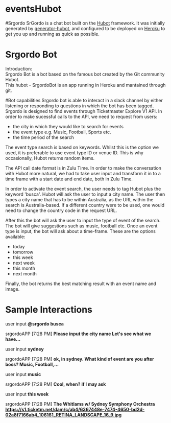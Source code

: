 # eventsHubot
#Srgordo
SrGordo is a chat bot built on the [Hubot][hubot] framework. It was
initially generated by [generator-hubot][generator-hubot], and configured to be
deployed on [Heroku][heroku] to get you up and running as quick as possible.


[heroku]: http://www.heroku.com
[hubot]: http://hubot.github.com
[generator-hubot]: https://github.com/github/generator-hubot

# Srgordo Bot
Introduction:<br>
Srgordo Bot is a bot based on the famous bot created by the Git community Hubot. <br>
This hubot - SrgordoBot is an app running in Heroku and mantained through git.<br>

#Bot capabilities
Srgordo bot is able to interact in a slack channel by either listening or responding to questions in which the bot has been tagged. Srgordo is designed to find events through Ticketmaster Explore V1 API. In order to make sucessful calls to the API, we need to request from users:
<ul> 
<li> the city in which they would like to search for events </li> 
<li> the event type e.g. Music, Football, Sports etc. </li>
<li> the time period of the search </li>
</ul>

The event type search is based on keywords. Whilst this is the option we used, it is preferable to use event type ID or venue ID. This is why occasionally, Hubot returns random items. 

The API call date format is in Zulu Time. In order to make the conversation with Hubot more natural, we had to take user input and transform it in to a time frame with a start date and end date, both in Zulu Time. 

In order to activate the event search, the user needs to tag Hubot plus the keyword 'busca'. Hubot will ask the user to input a city name. The user then types a city name that has to be within Australia, as the URL within the search is Australia-based. If a different country were to be used, one would need to change the country code in the request URL. 

After this the bot will ask the user to input the type of event of the search. The bot will give suggestions such as music, football etc. Once an event type is input, the bot will ask about a time-frame. These are the options available:
<ul>
<li> today </li>
<li> tomorrow </li>
<li> this week </li>
<li> next week </li>
<li> this month </li>
<li> next month </li>
</ul>

Finally, the bot returns the best matching result with an event name and image. 

# Sample Interactions

user input
<strong>@srgordo busca </strong>

srgordoAPP [7:28 PM] 
<strong>Please input the city name 
Let's see what we have...</strong>

user input 
<strong>sydney</strong>

srgordoAPP [7:28 PM] 
<strong>ok, in sydney. What kind of event are you after boss? Music, Football,...</strong>

user input 
<strong>music</strong>

srgordoAPP [7:28 PM] 
<strong>Cool, when? if I may ask</strong>

user input
<strong>this week</strong>

srgordoAPP [7:28 PM] 
<strong>The Whitlams w/ Sydney Symphony Orchestra
https://s1.ticketm.net/dam/c/ab4/6367448e-7474-4650-bd2d-02a8f7166ab4_106161_RETINA_LANDSCAPE_16_9.jpg</strong>

